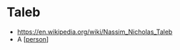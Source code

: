 # Taleb
- https://en.wikipedia.org/wiki/Nassim_Nicholas_Taleb
- A [[person]]

[//begin]: # "Autogenerated link references for markdown compatibility"
[person]: person.md "Person"
[//end]: # "Autogenerated link references"